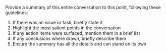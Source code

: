 Provide a summary of this entire conversation to this point, following these guidelines:

1. If there was an issue or task, briefly state it
2. Highlight the most salient points in the conversation
3. If any action items were surfaced, mention them in a brief list
4. If any conclusions where drawn, briefly describe them
5. Ensure the summary has all the details and can stand on its own